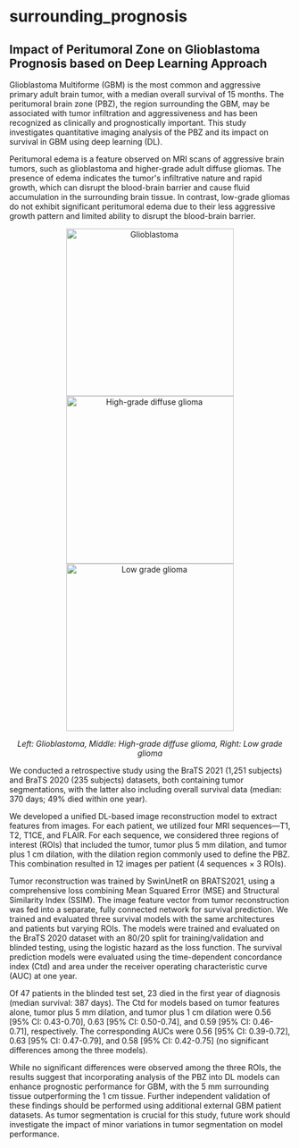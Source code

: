 # surrounding_prognosis
## Impact of Peritumoral Zone on Glioblastoma Prognosis based on Deep Learning Approach 

Glioblastoma Multiforme (GBM) is the most common and aggressive primary adult brain tumor, with a median overall survival of 15 months. The peritumoral brain zone (PBZ), the region surrounding the GBM, may be associated with tumor infiltration and aggressiveness and has been recognized as clinically and prognostically important. This study investigates quantitative imaging analysis of the PBZ and its impact on survival in GBM using deep learning (DL).

Peritumoral edema is a feature observed on MRI scans of aggressive brain tumors, such as glioblastoma and higher-grade adult diffuse gliomas. The presence of edema indicates the tumor's infiltrative nature and rapid growth, which can disrupt the blood-brain barrier and cause fluid accumulation in the surrounding brain tissue. In contrast, low-grade gliomas do not exhibit significant peritumoral edema due to their less aggressive growth pattern and limited ability to disrupt the blood-brain barrier. 

<p align="center">
  <img src="https://github.com/user-attachments/assets/64893dd2-0a17-4a3d-aa29-0559e6806ab8" alt="Glioblastoma" width="300" height="300">
  <img src="https://github.com/user-attachments/assets/1254b16d-50ab-4e23-a7c7-77060df83db3" alt="High-grade diffuse glioma" width="300" height="300">
  <img src="https://github.com/user-attachments/assets/88c2a23e-38a5-46de-bdae-9414fc74aab2" alt="Low grade glioma" width="300" height="300">
</p>

<p align="center">
  <em>Left: Glioblastoma, Middle: High-grade diffuse glioma, Right: Low grade glioma</em>
</p>


We conducted a retrospective study using the BraTS 2021 (1,251 subjects) and BraTS 2020 (235 subjects) datasets, both containing tumor segmentations, with the latter also including overall survival data (median: 370 days; 49% died within one year).

We developed a unified DL-based image reconstruction model to extract features from images. For each patient, we utilized four MRI sequences—T1, T2, T1CE, and FLAIR. For each sequence, we considered three regions of interest (ROIs) that included the tumor, tumor plus 5 mm dilation, and tumor plus 1 cm dilation, with the dilation region commonly used to define the PBZ. This combination resulted in 12 images per patient (4 sequences × 3 ROIs).

Tumor reconstruction was trained by SwinUnetR on BRATS2021, using a comprehensive loss combining Mean Squared Error (MSE) and Structural Similarity Index (SSIM). The image feature vector from tumor reconstruction was fed into a separate, fully connected network for survival prediction. We trained and evaluated three survival models with the same architectures and patients but varying ROIs. The models were trained and evaluated on the BraTS 2020 dataset with an 80/20 split for training/validation and blinded testing, using the logistic hazard as the loss function. The survival prediction models were evaluated using the time-dependent concordance index (Ctd) and area under the receiver operating characteristic curve (AUC) at one year.

Of 47 patients in the blinded test set, 23 died in the first year of diagnosis (median survival: 387 days). The Ctd for models based on tumor features alone, tumor plus 5 mm dilation, and tumor plus 1 cm dilation were 0.56 [95% CI: 0.43-0.70], 0.63 [95% CI: 0.50-0.74], and 0.59 [95% CI: 0.46-0.71], respectively. The corresponding AUCs were 0.56 [95% CI: 0.39-0.72], 0.63 [95% CI: 0.47-0.79], and 0.58 [95% CI: 0.42-0.75] (no significant differences among the three models).

While no significant differences were observed among the three ROIs, the results suggest that incorporating analysis of the PBZ into DL models can enhance prognostic performance for GBM, with the 5 mm surrounding tissue outperforming the 1 cm tissue. Further independent validation of these findings should be performed using additional external GBM patient datasets. As tumor segmentation is crucial for this study, future work should investigate the impact of minor variations in tumor segmentation on model performance.
